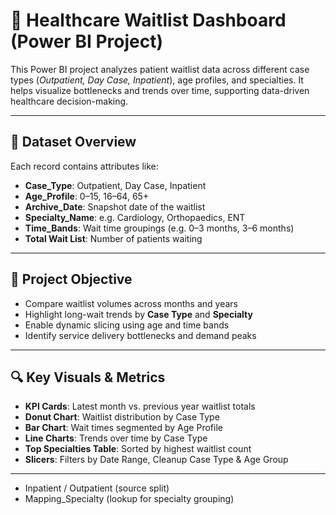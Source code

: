 # 🏥 Healthcare Waitlist Dashboard (Power BI Project)

This Power BI project analyzes patient waitlist data across different case types (*Outpatient, Day Case, Inpatient*), age profiles, and specialties. It helps visualize bottlenecks and trends over time, supporting data-driven healthcare decision-making.

---

## 📁 Dataset Overview

Each record contains attributes like:

- **Case_Type**: Outpatient, Day Case, Inpatient  
- **Age_Profile**: 0–15, 16–64, 65+  
- **Archive_Date**: Snapshot date of the waitlist  
- **Specialty_Name**: e.g. Cardiology, Orthopaedics, ENT  
- **Time_Bands**: Wait time groupings (e.g. 0–3 months, 3–6 months)  
- **Total Wait List**: Number of patients waiting  

---

## 🎯 Project Objective

- Compare waitlist volumes across months and years  
- Highlight long-wait trends by **Case Type** and **Specialty**  
- Enable dynamic slicing using age and time bands  
- Identify service delivery bottlenecks and demand peaks  

---

## 🔍 Key Visuals & Metrics

- **KPI Cards**: Latest month vs. previous year waitlist totals  
- **Donut Chart**: Waitlist distribution by Case Type  
- **Bar Chart**: Wait times segmented by Age Profile  
- **Line Charts**: Trends over time by Case Type  
- **Top Specialties Table**: Sorted by highest waitlist count  
- **Slicers**: Filters by Date Range, Cleanup Case Type & Age Group  

---

- Inpatient / Outpatient (source split)
- Mapping_Specialty (lookup for specialty grouping)
